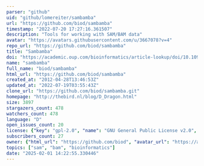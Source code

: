 ```yaml
---
parser: "github"
uid: "github/lomereiter/sambamba"
url: "https://github.com/biod/sambamba"
timestamp: "2022-07-20 17:27:16.361507"
description: "Tools for working with SAM/BAM data"
avatar: "https://avatars.githubusercontent.com/u/3667078?v=4"
repo_url: "https://github.com/biod/sambamba"
title: "Sambamba"
doi: "https://academic.oup.com/bioinformatics/article-lookup/doi/10.1093/bioinformatics/btv098"
name: "sambamba"
full_name: "biod/sambamba"
html_url: "https://github.com/biod/sambamba"
created_at: "2012-04-28T13:46:53Z"
updated_at: "2022-07-19T03:55:43Z"
clone_url: "https://github.com/biod/sambamba.git"
homepage: "http://thebird.nl/blog/D_Dragon.html"
size: 3897
stargazers_count: 478
watchers_count: 478
language: "D"
open_issues_count: 20
license: {"key": "gpl-2.0", "name": "GNU General Public License v2.0", "spdx_id": "GPL-2.0", "url": "https://api.github.com/licenses/gpl-2.0", "node_id": "MDc6TGljZW5zZTg="}
subscribers_count: 27
owner: {"html_url": "https://github.com/biod", "avatar_url": "https://avatars.githubusercontent.com/u/3667078?v=4", "login": "biod", "type": "Organization"}
topics: ["sam", "bam", "bioinformatics"]
date: "2025-02-01 14:22:55.330446"
---
```

